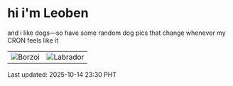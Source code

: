 # hi i'm Leoben

and i like dogs—so have some random dog pics that change whenever my CRON feels like it

|  |  |
|--------|----------|
| ![Borzoi](https://random-dog-vercel.vercel.app/api/random-borzoi?v=1760455806) | ![Labrador](https://random-dog-vercel.vercel.app/api/random-labrador?v=1760455806) |

Last updated: 2025-10-14 23:30 PHT
